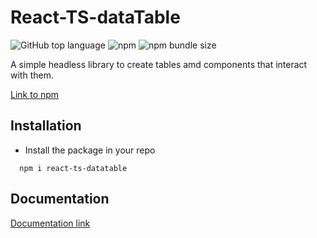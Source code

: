 # React-TS-dataTable

![GitHub top language](https://img.shields.io/github/languages/top/allandrow/react-ts-datatable?style=for-the-badge) ![npm](https://img.shields.io/npm/v/react-ts-datatable?style=for-the-badge) ![npm bundle size](https://img.shields.io/bundlephobia/min/react-ts-datatable?style=for-the-badge)

A simple headless library to create tables amd components that interact with them.

[Link to npm](https://www.npmjs.com/package/react-ts-datatable)

## Installation

- Install the package in your repo

```shell
  npm i react-ts-datatable
```

## Documentation

[Documentation link](https://allandrow.github.io/React-TS-dataTable/)
